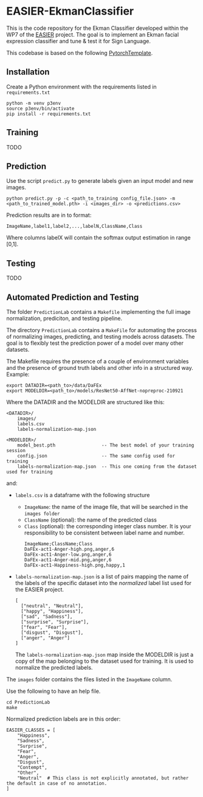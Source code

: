 # EASIER-EkmanClassifier

This is the code repository for the Ekman Classifier developed within the WP7 of the [EASIER](https://www.project-easier.eu) project.
The goal is to implement an Ekman facial expression classifier and tune & test it for Sign Language.

This codebase is based on the following [PytorchTemplate](https://github.com/victoresque/pytorch-template).


## Installation

Create a Python environment with the requirements listed in `requirements.txt`

    python -m venv p3env
    source p3env/bin/activate
    pip install -r requirements.txt

## Training

TODO

## Prediction

Use the script `predict.py` to generate labels given an input model and new images.

    python predict.py -p -c <path_to_training config_file.json> -m <path_to_trained_model.pth> -i <images_dir> -o <predictions.csv>

Prediction results are in to format:

    ImageName,label1,label2,...,labelN,ClassName,Class

Where columns labelX will contain the softmax output estimation in range [0,1].

## Testing

TODO


## Automated Prediction and Testing

The folder `PredictionLab` contains a `Makefile` implementing the full image normalization, prediciton, and testing pipeline.


The directory `PredictionLab` contains a `MakeFile` for automating the process of normalizing images, predicting, and testing models across datasets.
The goal is to flexibly test the prediction power of a model over many other datasets.

The Makefile requires the presence of a couple of environment variables and the presence of ground truth labels and other info in a structured way.
Example:

```
export DATADIR=<path_to>/data/DaFEx
export MODELDIR=<path_to>/models/ResNet50-AffNet-nopreproc-210921
```

Where the DATADIR and the MODELDIR are structured like this:

```
<DATADIR>/
    images/
    labels.csv
    labels-normalization-map.json

<MODELDIR>/
    model_best.pth                 -- The best model of your training session
    config.json                    -- The same config used for training
    labels-normalization-map.json  -- This one coming from the dataset used for training
```

and:

* `labels.csv` is a dataframe with the following structure
    * `ImageName`: the name of the image file, that will be searched in the `images folder`
    * `ClassName` (optional): the name of the predicted class
    * `Class` (optional): the corresponding integer class number. It is your responsibility to be consistent between label name and number.
      ```
      ImageName;ClassName;Class
      DaFEx-act1-Anger-high.png,anger,6
      DaFEx-act1-Anger-low.png,anger,6
      DaFEx-act1-Anger-mid.png,anger,6
      DaFEx-act1-Happiness-high.png,happy,1
      ```
* `labels-normalization-map.json` is a list of pairs mapping the name of the labels of the specific dataset into the _normalized_ label list used for the EASIER project.
   ```
   [
     ["neutral", "Neutral"],
     ["happy", "Happiness"],
     ["sad", "Sadness"],
     ["surprise", "Surprise"],
     ["fear", "Fear"],
     ["disgust", "Disgust"],
     ["anger", "Anger"]
   ]
   ```

   The `labels-normalization-map.json` map inside the MODELDIR is just a copy of the map belonging to the dataset used for training. It is used to normalize the predicted labels.

The `images` folder contains the files listed in the `ImageName` column.

Use the following to have an help file.

    cd PredictionLab
    make

Normalized prediction labels are in this order:
```
EASIER_CLASSES = [
    "Happiness",
    "Sadness",
    "Surprise",
    "Fear",
    "Anger",
    "Disgust",
    "Contempt",
    "Other",
    "Neutral"  # This class is not explicitly annotated, but rather the default in case of no annotation.
]
```
